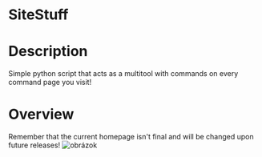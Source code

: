 # SiteStuff

# Description

Simple python script that acts as a multitool with commands on every command page you visit!

# Overview

Remember that the current homepage isn't final and will be changed upon future releases!
![obrázok](https://github.com/JesterTheMan/SiteStuff/assets/146450864/f29b07ec-1c5c-4ff2-af87-fad7f46878aa)
